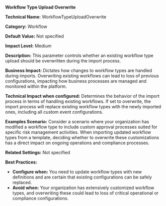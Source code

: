 **Workflow Type Upload Overwrite**

**Technical Name:** WorkflowTypeUploadOverwrite

**Category:** Workflow

**Default Value:** Not specified

**Impact Level:** Medium

**Description:** This parameter controls whether an existing workflow type upload should be overwritten during the import process.

**Business Impact:** Dictates how changes to workflow types are handled during imports. Overwriting existing workflows can lead to loss of previous configurations, impacting how business processes are managed and monitored within the platform.

**Technical Impact when configured:** Determines the behavior of the import process in terms of handling existing workflows. If set to overwrite, the import process will replace existing workflow types with the newly imported ones, including all custom event configurations.

**Examples Scenario:** Consider a scenario where your organization has modified a workflow type to include custom approval processes suited for specific risk management activities. When importing updated workflow types from a template, deciding whether to overwrite these customizations has a direct impact on ongoing operations and compliance processes.

**Related Settings:** Not specified

**Best Practices:** 

- **Configure when:** You need to update workflow types with new definitions and are certain that existing configurations can be safely replaced.
- **Avoid when:** Your organization has extensively customized workflow types, and overwriting these could lead to loss of critical operational or compliance configurations.